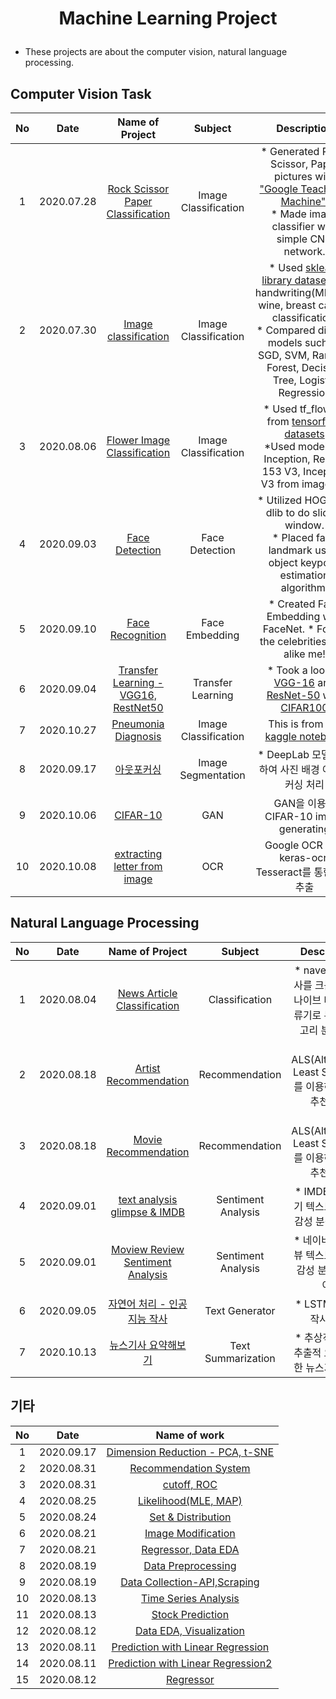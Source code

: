 # <p align="center"> Machine Learning Project </p>

- These projects are about the computer vision, natural language processing.




## Computer Vision Task

|No	|Date	| Name of Project	| Subject	| Description	|
| :---: | :---:	| :---:	| :---:	| :---:	|
|1	|2020.07.28	|[Rock Scissor Paper Classification](https://github.com/yooonjiwon/Aiffel/blob/master/exploration/e1_Rock_Scissor_Paper_200728.ipynb) | Image Classification | * Generated Rock, Scissor, Paper pictures with ["Google Teachable Machine"](https://teachablemachine.withgoogle.com/).<br> * Made image classifier with simple CNN network. |
|2	|2020.07.30	|[Image classification](https://github.com/yooonjiwon/Aiffel/blob/master/exploration/e2_Image_classification_200730.ipynb) | Image Classification | * Used [sklearn library datasets](https://scikit-learn.org/stable/modules/classes.html#module-sklearn.datasets) of handwriting(MNIST), wine, breast cancer classification. <br>* Compared diverse models such as SGD, SVM, Random Forest, Decision Tree, Logistic Regression |
|3	|2020.08.06	|[Flower Image Classification](https://github.com/yooonjiwon/Aiffel/blob/master/exploration/e4_flower_image_classification_200806.ipynb)| Image Classification	|* Used tf_flowers from  [tensorflow datasets](https://www.tensorflow.org/datasets) <br> *Used models of Inception, Resnet 153 V3, Inception V3 from imagenet. |
|4	|2020.09.03	|[Face Detection](https://github.com/yooonjiwon/Aiffel/blob/master/exploration/e10_sticker_200903.ipynb)|Face Detection	| * Utilized HOG from dlib to do sliding window.<br> * Placed face landmark using object keypoint estimation algorithm. |
|5	|2020.09.10	|[Face Recognition](https://github.com/yooonjiwon/Aiffel/blob/master/exploration/e11_face_recognition_200910.ipynb)| Face Embedding |* Created Face Embedding with FaceNet. * Found the celebrities look alike me! |
|6	|2020.09.04	| [Transfer Learning - VGG16, RestNet50](https://github.com/yooonjiwon/Aiffel/blob/master/practice/vgg16_resnet50_200904.ipynb) | Transfer Learning |* Took a look at [VGG-16](https://github.com/keras-team/keras-applications/blob/master/keras_applications/vgg16.py) and [ResNet-50](https://github.com/keras-team/keras-applications/blob/master/keras_applications/resnet50.py) with [CIFAR100](https://www.cs.toronto.edu/~kriz/cifar.html) |
|7	|2020.10.27	|[Pneumonia Diagnosis](https://github.com/yooonjiwon/Aiffel/blob/master/exploration/e22_pneumonia_diag_201027.ipynb) | Image Classification | This is from the [kaggle notebook](https://www.kaggle.com/amyjang/tensorflow-pneumonia-classification-on-x-rays) |
|8	|2020.09.17	|[아웃포커싱](https://github.com/yooonjiwon/Aiffel/blob/master/exploration/e14_image_segmentation_200917.ipynb)| Image Segmentation | * DeepLab 모델 사용하여 사진 배경 아웃포커싱 처리 |
|9	|2020.10.06	|[CIFAR-10](https://github.com/yooonjiwon/Aiffel/tree/master/exploration/e16_cifar10_generator) | GAN | GAN을 이용한 CIFAR-10 image generating |
|10	|2020.10.08	|[extracting letter from image](https://github.com/yooonjiwon/Aiffel/blob/master/exploration/e17_extracting_letter_201007.ipynb) | OCR | Google OCR API, keras-ocr, Tesseract를 통한 문자 추출 |


## Natural Language Processing
|No	|Date	| Name of Project	| Subject	| Description	|
| :---: | :---:	| :---:	| :---:	| :---:	|
|1	|2020.08.04| [News Article Classification](https://github.com/yooonjiwon/Aiffel/blob/master/exploration/e3_Scraping_news_articles_200804.ipynb) | Classification |* naver 뉴스 기사를 크롤링 하여 나이브 베이즈 분류기로 뉴스 카테고리 분류하기 |
|2	|2020.08.18| [Artist Recommendation](https://github.com/yooonjiwon/Aiffel/blob/master/practice/music_recommendation_200818.ipynb) |  Recommendation | * ALS(Alternating Least Squares)를 이용하여 가수 추천하기 |
|3	|2020.08.18|[Movie Recommendation](https://github.com/yooonjiwon/Aiffel/blob/master/exploration/e7_movie_recommendation_200818.ipynb) | Recommendation | * ALS(Alternating Least Squares)를 이용하여 영화 추천하기 |
|4	|2020.09.01| [text analysis glimpse & IMDB](https://github.com/yooonjiwon/Aiffel/blob/master/practice/Sentimental_analysis_200901.ipynb) | Sentiment Analysis | * IMDB 영화 후기 텍스트를 통해 감성 분석 (영어) |
|5	|2020.09.01| [Moview Review Sentiment Analysis](https://github.com/yooonjiwon/Aiffel/blob/master/exploration/e9_movie_review_sentiment_200901.ipynb) | Sentiment Analysis | * 네이버 영화 리뷰 텍스트를 통한 감성 분석 (한국어) |
|6	|2020.09.05| [자연어 처리 - 인공지능 작사](https://github.com/yooonjiwon/Aiffel/blob/master/exploration/e11_songwriter_200908.ipynb) |  Text Generator| * LSTM 모델로 작사하기 |
|7	|2020.10.13| [뉴스기사 요약해보기](https://github.com/yooonjiwon/Aiffel/blob/master/exploration/e18_seq2seq_new_201012.ipynb) | Text Summarization | * 추상적 요약과 추출적 요약을 통한 뉴스기사 요약 |

## 기타

|No	|Date	| Name of work	|
| :---: | :---:	| :---:	|
|1	|2020.09.17| [Dimension Reduction - PCA, t-SNE](https://github.com/yooonjiwon/Aiffel/blob/master/practice/dimension_reduction_200917.ipynb) |
|2	|2020.08.31|[Recommendation System](https://github.com/yooonjiwon/Aiffel/blob/master/practice/recomm_system_200831.ipynb)|
|3	|2020.08.31|[cutoff, ROC](https://github.com/yooonjiwon/Aiffel/blob/master/practice/ROC_200831.ipynb)|
|4	|2020.08.25| [Likelihood(MLE, MAP)](https://github.com/yooonjiwon/Aiffel/blob/master/practice/Likelihood_200825.ipynb)|
|5	|2020.08.24| [Set & Distribution](https://github.com/yooonjiwon/Aiffel/blob/master/practice/Probability_200824.ipynb)|
|6	|2020.08.21|[Image Modification](https://github.com/yooonjiwon/Aiffel/blob/master/practice/image_modification_200821.ipynb)|
|7	|2020.08.21|[Regressor, Data EDA](https://github.com/yooonjiwon/Aiffel/blob/master/exploration/e8_house_prediction_200820.ipynb)|
|8	|2020.08.19|[Data Preprocessing](https://github.com/yooonjiwon/Aiffel/blob/master/practice/trade_preprocessing_200819.ipynb)|
|9	|2020.08.19|[Data Collection-API,Scraping](https://github.com/yooonjiwon/Aiffel/blob/master/practice/collecting_data_200819.ipynb)|
|10	|2020.08.13|[Time Series Analysis](https://github.com/yooonjiwon/Aiffel/blob/master/practice/time_series_analysis_200813.ipynb)|
|11	|2020.08.13|[Stock Prediction](https://github.com/yooonjiwon/Aiffel/blob/master/exploration/e6_stock_prediction_200813.ipynb)|
|12	|2020.08.12|[Data EDA, Visualization](https://github.com/yooonjiwon/Aiffel/blob/master/practice/Legendary_pokemon_200812.ipynb)|
|13	|2020.08.11| [Prediction with Linear Regression](https://github.com/yooonjiwon/Aiffel/blob/master/practice/used_macbook_price_200811.ipynb)
|14	|2020.08.11|[Prediction with Linear Regression2](https://github.com/yooonjiwon/Aiffel/blob/master/practice/predictions_of_tips_amount_200811.ipynb)|
|15	|2020.08.12|[Regressor](https://github.com/yooonjiwon/Aiffel/blob/master/exploration/e5_regression_200811.ipynb)|

 

